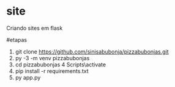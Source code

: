 # site
Criando sites em flask

#etapas
1. git clone https://github.com/sinisabubonja/pizzabubonjas.git
2. py -3 -m venv pizzabubonjas
3. cd pizzabubonjas
4 Scripts\activate
5. pip install -r requirements.txt
6. py app.py
